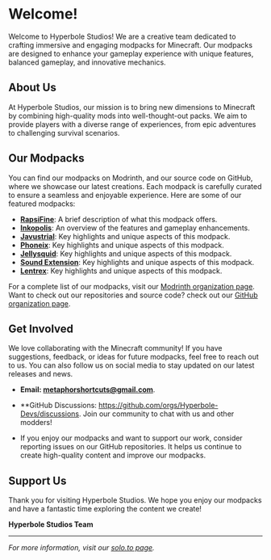 # Welcome!

Welcome to Hyperbole Studios! We are a creative team dedicated to crafting immersive and engaging modpacks for Minecraft. Our modpacks are designed to enhance your gameplay experience with unique features, balanced gameplay, and innovative mechanics.

## About Us

At Hyperbole Studios, our mission is to bring new dimensions to Minecraft by combining high-quality mods into well-thought-out packs. We aim to provide players with a diverse range of experiences, from epic adventures to challenging survival scenarios.

## Our Modpacks

You can find our modpacks on Modrinth, and our source code on GitHub, where we showcase our latest creations. Each modpack is carefully curated to ensure a seamless and enjoyable experience. Here are some of our featured modpacks:

- **[RapsiFine](https://modrinth.com/modpack/raspifine)**: A brief description of what this modpack offers.
- **[Inkopolis](https://modrinth.com/modpack/inkopolis)**: An overview of the features and gameplay enhancements.
- **[Javustrial](https://modrinth.com/modpack/the-javustrial-project)**: Key highlights and unique aspects of this modpack.
- **[Phoneix](https://modrinth.com/modpack/the-phoneix-project)**: Key highlights and unique aspects of this modpack.
- **[Jellysquid](https://modrinth.com/modpack/jellysquid)**: Key highlights and unique aspects of this modpack.
- **[Sound Extension](https://modrinth.com/modpack/sound-extension)**: Key highlights and unique aspects of this modpack.
- **[Lentrex](https://modrinth.com/modpack/lentrex)**: Key highlights and unique aspects of this modpack.

For a complete list of our modpacks, visit our [Modrinth organization page](https://modrinth.com/organization/hyperbole-studios).
Want to check out our repositories and source code? check out our [GitHub organization page](https://github.com/hyperbole-devs).

## Get Involved

We love collaborating with the Minecraft community! If you have suggestions, feedback, or ideas for future modpacks, feel free to reach out to us. You can also follow us on social media to stay updated on our latest releases and news.

- **Email: metaphorshortcuts@gmail.com**.
- **GitHub Discussions: https://github.com/orgs/Hyperbole-Devs/discussions. Join our community to chat with us and other modders!

- If you enjoy our modpacks and want to support our work, consider reporting issues on our GitHub repositories. It helps us continue to create high-quality content and improve our modpacks.

## Support Us

Thank you for visiting Hyperbole Studios. We hope you enjoy our modpacks and have a fantastic time exploring the content we create!

**Hyperbole Studios Team**

---

*For more information, visit our [solo.to page](hyperbolestudios.info).*
